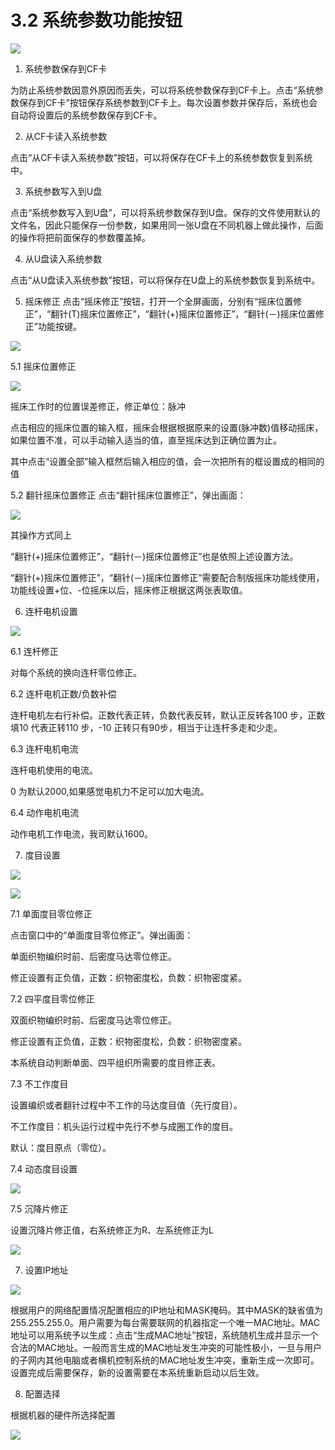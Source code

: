 # 3.2 系统参数功能按钮

![](../.gitbook/assets/image%20%2845%29.png)

1. 系统参数保存到CF卡

为防止系统参数因意外原因而丢失，可以将系统参数保存到CF卡上。点击“系统参数保存到CF卡”按钮保存系统参数到CF卡上。每次设置参数并保存后，系统也会自动将设置后的系统参数保存到CF卡。

2. 从CF卡读入系统参数

点击“从CF卡读入系统参数”按钮，可以将保存在CF卡上的系统参数恢复到系统中。

3. 系统参数写入到U盘

点击“系统参数写入到U盘”，可以将系统参数保存到U盘。保存的文件使用默认的文件名，因此只能保存一份参数，如果用同一张U盘在不同机器上做此操作，后面的操作将把前面保存的参数覆盖掉。

4. 从U盘读入系统参数

点击“从U盘读入系统参数”按钮，可以将保存在U盘上的系统参数恢复到系统中。

5. 摇床修正 点击“摇床修正”按钮，打开一个全屏画面，分别有“摇床位置修正”，“翻针\(T\)摇床位置修正”，“翻针\(+\)摇床位置修正”，“翻针\(－\)摇床位置修正”功能按键。

![](../.gitbook/assets/image%20%2816%29.png)

5.1 摇床位置修正

![](../.gitbook/assets/003.png)

摇床工作时的位置误差修正，修正单位：脉冲

点击相应的摇床位置的输入框，摇床会根据根据原来的设置\(脉冲数\)值移动摇床，如果位置不准，可以手动输入适当的值，直至摇床达到正确位置为止。

其中点击“设置全部”输入框然后输入相应的值，会一次把所有的框设置成的相同的值

5.2 翻针摇床位置修正 点击“翻针摇床位置修正”，弹出画面：

![](../.gitbook/assets/002%20%281%29.png)

其操作方式同上

“翻针\(+\)摇床位置修正”，“翻针\(－\)摇床位置修正”也是依照上述设置方法。

“翻针\(+\)摇床位置修正”，“翻针\(－\)摇床位置修正”需要配合制版摇床功能线使用，功能线设置+位、-位摇床以后，摇床修正根据这两张表取值。

6. 连杆电机设置

![](../.gitbook/assets/image%20%285%29.png)

6.1 连杆修正

对每个系统的换向连杆零位修正。

6.2 连杆电机正数/负数补偿

连杆电机左右行补偿。正数代表正转，负数代表反转，默认正反转各100 步，正数填10 代表正转110 步，-10 正转只有90步，相当于让连杆多走和少走。

6.3 连杆电机电流

连杆电机使用的电流。

0 为默认2000,如果感觉电机力不足可以加大电流。

6.4 动作电机电流

动作电机工作电流，我司默认1600。

7. 度目设置

![](../.gitbook/assets/image%20%2842%29.png)

![](../.gitbook/assets/004%20%281%29.png)

7.1 单面度目零位修正

点击窗口中的“单面度目零位修正”。弹出画面：

单面织物编织时前、后密度马达零位修正。

修正设置有正负值，正数：织物密度松，负数：织物密度紧。

7.2 四平度目零位修正

双面织物编织时前、后密度马达零位修正。

修正设置有正负值，正数：织物密度松，负数：织物密度紧。

本系统自动判断单面、四平组织所需要的度目修正表。

7.3 不工作度目

设置编织或者翻针过程中不工作的马达度目值（先行度目）。

不工作度目：机头运行过程中先行不参与成圈工作的度目。

默认：度目原点（零位）。

7.4 动态度目设置

![](../.gitbook/assets/image.png)

7.5 沉降片修正 

设置沉降片修正值，右系统修正为R、左系统修正为L

![](../.gitbook/assets/image%20%2819%29.png)

7. 设置IP地址

![](../.gitbook/assets/image%20%2827%29.png)

根据用户的网络配置情况配置相应的IP地址和MASK掩码。其中MASK的缺省值为255.255.255.0。用户需要为每台需要联网的机器指定一个唯一MAC地址。MAC地址可以用系统予以生成：点击“生成MAC地址”按钮，系统随机生成并显示一个合法的MAC地址。一般而言生成的MAC地址发生冲突的可能性极小，一旦与用户的子网内其他电脑或者横机控制系统的MAC地址发生冲突，重新生成一次即可。设置完成后需要保存，新的设置需要在本系统重新启动以后生效。

8. 配置选择

根据机器的硬件所选择配置

![](../.gitbook/assets/image%20%2841%29.png)

